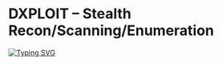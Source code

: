 DXPLOIT – Stealth Recon/Scanning/Enumeration
================================================================

[![Typing SVG](https://readme-typing-svg.demolab.com?font=Fira+Code&size=36&duration=1000&pause=2000&color=F70000&width=435&height=60&lines=ON+PROSES+BANG+%3AD;SUPORT+ME+PLEASE+;SUPPORT+DENGGAN+DOA;mwehehehehehehe;%3D%3D%3D%3D%3D%3D%3D%3D%3D%3D%3D%3D%3D%3D%3D%3D)](https://git.io/typing-svg)                                                    
